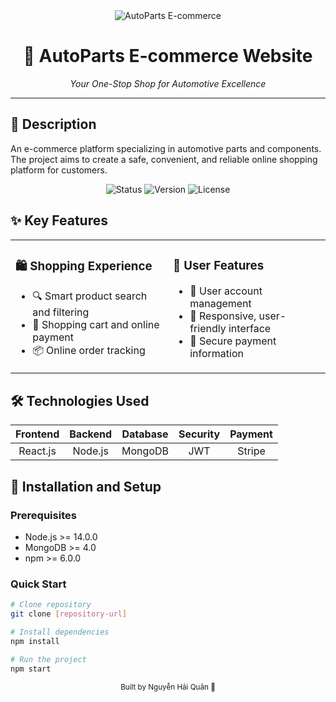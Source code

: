 <div align="center">
  <img src="https://img.shields.io/badge/AutoParts-E--commerce-orange" alt="AutoParts E-commerce"/>
  <h1>🚗 AutoParts E-commerce Website</h1>
  <p><em>Your One-Stop Shop for Automotive Excellence</em></p>
</div>

---

## 📝 Description
An e-commerce platform specializing in automotive parts and components. The project aims to create a safe, convenient, and reliable online shopping platform for customers.

<div align="center">
  <img src="https://img.shields.io/badge/Status-Active-success" alt="Status"/>
  <img src="https://img.shields.io/badge/Version-1.0.0-blue" alt="Version"/>
  <img src="https://img.shields.io/badge/License-MIT-yellow" alt="License"/>
</div>

## ✨ Key Features

<table>
<tr>
<td width="50%">

### 🛍️ Shopping Experience
- 🔍 Smart product search and filtering
- 🛒 Shopping cart and online payment
- 📦 Online order tracking

</td>
<td width="50%">

### 👤 User Features
- 👤 User account management
- 📱 Responsive, user-friendly interface
- 🔐 Secure payment information

</td>
</tr>
</table>

## 🛠 Technologies Used

<div align="center">

| Frontend | Backend | Database | Security | Payment |
|:--------:|:-------:|:--------:|:--------:|:-------:|
| React.js | Node.js | MongoDB  | JWT      | Stripe  |

</div>

## 🚀 Installation and Setup

### Prerequisites
- Node.js >= 14.0.0
- MongoDB >= 4.0
- npm >= 6.0.0

### Quick Start
```bash
# Clone repository
git clone [repository-url]

# Install dependencies
npm install

# Run the project
npm start
```

<div align="center">
  <sub>Built by Nguyễn Hải Quân 🚗 </sub>
</div> 

